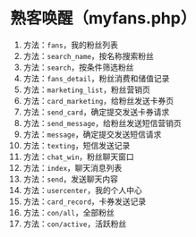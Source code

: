 # 熟客唤醒（myfans.php）

1. 方法：`fans`，我的粉丝列表
2. 方法：`search_name`，按名称搜索粉丝
3. 方法：`search`，按条件筛选粉丝
4. 方法：`fans_detail`，粉丝消费和储值记录
5. 方法：`marketing_list`，粉丝营销页
6. 方法：`card_marketing`，给粉丝发送卡券页
7. 方法：`send_card`，确定提交发送卡券请求
8. 方法：`send_message`，给粉丝发送短信营销页
9. 方法：`message`，确定提交发送短信请求
10. 方法：`texting`，短信发送记录
11. 方法：`chat_win`，粉丝聊天窗口
12. 方法：`index`，聊天消息列表
13. 方法：`send`，发送聊天内容
14. 方法：`usercenter`，我的个人中心
15. 方法：`card_record`，卡券发送记录
16. 方法：`con/all`，全部粉丝
17. 方法：`con/active`，活跃粉丝

